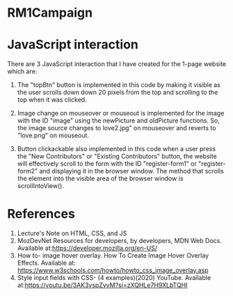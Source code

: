 # RM1Campaign

# JavaScript interaction

There are 3 JavaScript interaction that I have created for the 1-page website which are:

1. The "topBtn" button is implemented in this code by making it visible as the user scrolls down down 20 pixels from the top and scrolling to the top when it was        clicked.

2. Image change on mouseover or mouseout is implemented for the image with the ID "image" using the newPicture and oldPicture functions. So, the image source changes 
   to love2.jpg" on mouseover and reverts to "love.png" on mouseout.

3. Button clickackable also implemented in this code when a user press the "New Contributors" or "Existing Contributors" button, the website will effectively scroll     to the form with the ID "register-form1" or      "register-form2" and displaying it in the browser window. The method that scrolls the element into the visible area of     the browser window is scrollIntoView().

# References

1. Lecture's Note on HTML, CSS, and JS
2. MozDevNet Resources for developers, by developers, MDN Web Docs.
     Available at:https://developer.mozilla.org/en-US/
3. How to- image hover overlay. How To Create Image Hover Overlay Effects.
     Available at: https://www.w3schools.com/howto/howto_css_image_overlay.asp
4. Style input fields with CSS- (4 examples)(2020) YouTube.
     Available at:https://youtu.be/3AK3vspZvvM?si=zXQHLe7H9XLbTQHI 
